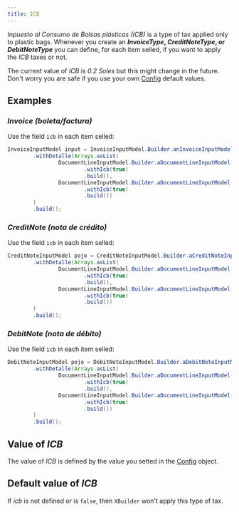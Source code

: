 ```yaml
---
title: ICB
---
```


_Inpuesto al Consumo de Bolsas plásticas (ICB)_ is a type of tax applied only to plastic bags. Whenever you create an **_InvoiceType_, _CreditNoteType_, or _DebitNoteType_** you can define, for each item selled, if you want to apply the _ICB_ taxes or not.

The current value of _ICB_ is _0.2 Soles_ but this might change in the future. Don't worry you are safe if you use your own [Config](../concepts#config) default values.

## Examples

### _Invoice (boleta/factura)_

Use the field `icb` in each item selled:

```java
InvoiceInputModel input = InvoiceInputModel.Builder.anInvoiceInputModel()
        .withDetalle(Arrays.asList(
                DocumentLineInputModel.Builder.aDocumentLineInputModel()
                        .withIcb(true)
                        .build(),
                DocumentLineInputModel.Builder.aDocumentLineInputModel()
                        .withIcb(true)
                        .build())
        )
        .build();
```

### _CreditNote (nota de crédito)_

Use the field `icb` in each item selled:

```java
CreditNoteInputModel pojo = CreditNoteInputModel.Builder.aCreditNoteInputModel()
        .withDetalle(Arrays.asList(
                DocumentLineInputModel.Builder.aDocumentLineInputModel()
                        .withIcb(true)
                        .build(),
                DocumentLineInputModel.Builder.aDocumentLineInputModel()
                        .withIcb(true)
                        .build())
        )
        .build();
```

### _DebitNote (nota de débito)_

Use the field `icb` in each item selled:

```java
DebitNoteInputModel pojo = DebitNoteInputModel.Builder.aDebitNoteInputModel()
        .withDetalle(Arrays.asList(
                DocumentLineInputModel.Builder.aDocumentLineInputModel()
                        .withIcb(true)
                        .build(),
                DocumentLineInputModel.Builder.aDocumentLineInputModel()
                        .withIcb(true)
                        .build())
        )
        .build();
```

## Value of _ICB_

The value of _ICB_ is defined by the value you setted in the [Config](../concepts#config) object.

## Default value of _ICB_

If _icb_ is not defined or is `false`, then `XBuilder` won't apply this type of tax.
